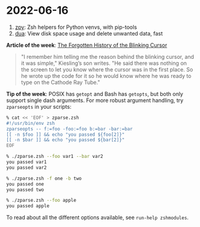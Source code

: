 # 2022-06-16

1. [zpy](https://github.com/AndydeCleyre/zpy): Zsh helpers for Python venvs, with pip-tools
2. [dua](https://github.com/Byron/dua-cli): View disk space usage and delete unwanted data, fast

**Article of the week**: [The Forgotten History of the Blinking Cursor](https://www.inverse.com/innovation/blinking-cursor-history)

> "I remember him telling me the reason behind the blinking cursor, and it was simple," Kiesling’s son writes. "He said there was nothing on the screen to let you know where the cursor was in the first place. So he wrote up the code for it so he would know where he was ready to type on the Cathode Ray Tube."

**Tip of the week**: POSIX has `getopt` and Bash has `getopts`, but both only support single dash arguments. For more robust argument handling, try `zparseopts` in your scripts:

```sh
% cat << 'EOF' > zparse.zsh
#!/usr/bin/env zsh
zparseopts -- f:=foo -foo:=foo b:=bar -bar:=bar
[[ -n $foo ]] && echo "you passed ${foo[2]}"
[[ -n $bar ]] && echo "you passed ${bar[2]}"
EOF

% ./zparse.zsh --foo var1 --bar var2
you passed var1
you passed var2

% ./zparse.zsh -f one -b two
you passed one
you passed two

% ./zparse.zsh --foo apple
you passed apple
```

To read about all the different options available, see `run-help zshmodules`.
